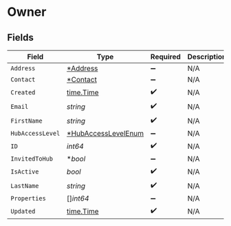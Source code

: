 # Owner


## Fields

| Field                                                            | Type                                                             | Required                                                         | Description                                                      |
| ---------------------------------------------------------------- | ---------------------------------------------------------------- | ---------------------------------------------------------------- | ---------------------------------------------------------------- |
| `Address`                                                        | [*Address](../../models/shared/address.md)                       | :heavy_minus_sign:                                               | N/A                                                              |
| `Contact`                                                        | [*Contact](../../models/shared/contact.md)                       | :heavy_minus_sign:                                               | N/A                                                              |
| `Created`                                                        | [time.Time](https://pkg.go.dev/time#Time)                        | :heavy_check_mark:                                               | N/A                                                              |
| `Email`                                                          | *string*                                                         | :heavy_check_mark:                                               | N/A                                                              |
| `FirstName`                                                      | *string*                                                         | :heavy_check_mark:                                               | N/A                                                              |
| `HubAccessLevel`                                                 | [*HubAccessLevelEnum](../../models/shared/hubaccesslevelenum.md) | :heavy_minus_sign:                                               | N/A                                                              |
| `ID`                                                             | *int64*                                                          | :heavy_check_mark:                                               | N/A                                                              |
| `InvitedToHub`                                                   | **bool*                                                          | :heavy_minus_sign:                                               | N/A                                                              |
| `IsActive`                                                       | *bool*                                                           | :heavy_check_mark:                                               | N/A                                                              |
| `LastName`                                                       | *string*                                                         | :heavy_check_mark:                                               | N/A                                                              |
| `Properties`                                                     | []*int64*                                                        | :heavy_minus_sign:                                               | N/A                                                              |
| `Updated`                                                        | [time.Time](https://pkg.go.dev/time#Time)                        | :heavy_check_mark:                                               | N/A                                                              |